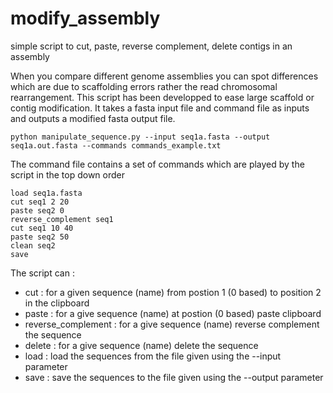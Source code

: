 # modify_assembly
simple script to cut, paste, reverse complement, delete contigs in an assembly

When you compare different genome assemblies you can spot differences which are due to scaffolding errors rather the read chromosomal rearrangement. This script has been developped to ease large scaffold or contig modification. It takes a fasta input file and command file as inputs and outputs a modified fasta output file.

```python manipulate_sequence.py --input seq1a.fasta --output seq1a.out.fasta --commands commands_example.txt```

The command file contains a set of commands which are played by the script in the top down order 

```
load seq1a.fasta
cut seq1 2 20
paste seq2 0
reverse_complement seq1
cut seq1 10 40
paste seq2 50
clean seq2
save
```

The script can :
- cut : for a given sequence (name) from postion 1 (0 based) to position 2 in the clipboard
- paste : for a give sequence (name) at postion  (0 based) paste clipboard
- reverse_complement : for  a give sequence (name) reverse complement the sequence
- delete : for  a give sequence (name) delete the sequence
- load : load the sequences from the file given using the --input parameter
- save : save the sequences to the file given using the --output parameter
